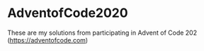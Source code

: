 # AdventofCode2020
These are my solutions from participating in Advent of Code 202 (https://adventofcode.com)
